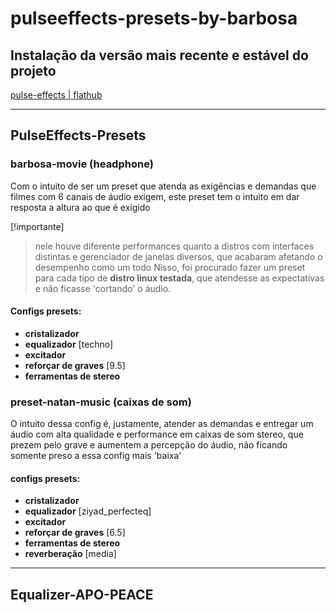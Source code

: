 # pulseeffects-presets-by-barbosa

## Instalação da versão mais recente e estável do projeto

[pulse-effects | flathub](https://flathub.org/apps/com.github.wwmm.pulseeffects)

---

## PulseEffects-Presets

### barbosa-movie (headphone)
Com o intuito de ser um preset que atenda as exigências e demandas
que filmes com 6 canais de áudio exigem, este preset tem o intuito em dar resposta a altura ao que é exigido

[!importante]
> nele houve diferente performances quanto a distros com interfaces distintas e gerenciador de janelas diversos, que acabaram afetando o desempenho como um todo
Nisso, foi procurado fazer um preset para cada tipo de **distro linux testada**, que atendesse as expectativas e não ficasse 'cortando' o áudio.

#### Configs presets:
- **cristalizador**
- **equalizador** [techno]
- **excitador**
- **reforçar de graves** [9.5]
- **ferramentas de stereo**


### preset-natan-music (caixas de som)
O intuito dessa config é, justamente, atender as demandas e entregar um áudio com alta qualidade e performance em caixas de som stereo, que prezem pelo grave e aumentem a percepção do áudio, não ficando somente preso a essa config mais 'baixa'

#### configs presets:

- **cristalizador**
- **equalizador** [ziyad_perfecteq]
- **excitador**
- **reforçar de graves** [6.5]
- **ferramentas de stereo**
- **reverberação** [media]

---

## Equalizer-APO-PEACE
